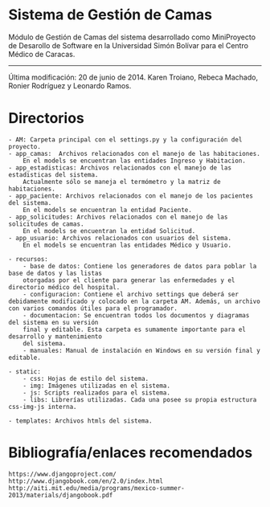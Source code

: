 Sistema de Gestión de Camas
===========================
Módulo de Gestión de Camas del sistema desarrollado como MiniProyecto de Desarollo de Software en la Universidad Simón Bolívar para el Centro Médico de Caracas.

-----
Última modificación: 20 de junio de 2014. Karen Troiano, Rebeca Machado, Ronier Rodríguez y Leonardo Ramos.

Directorios
===========
	- AM: Carpeta principal con el settings.py y la configuración del proyecto.
	- app_camas:  Archivos relacionados con el manejo de las habitaciones.
		En el models se encuentran las entidades Ingreso y Habitacion.
	- app_estadisticas: Archivos relacionados con el manejo de las estadisticas del sistema.
		Actualmente sólo se maneja el termómetro y la matriz de habitaciones.
	- app_paciente: Archivos relacionados con el manejo de los pacientes del sistema.
		En el models se encuentran la entidad Paciente.
	- app_solicitudes: Archivos relacionados con el manejo de las solicitudes de camas.
		En el models se encuentran la entidad Solicitud.
	- app_usuario: Archivos relacionados con usuarios del sistema.
		En el models se encuentran las entidades Médico y Usuario.
	
	- recursos: 
        - base de datos: Contiene los generadores de datos para poblar la base de datos y las listas
        otorgadas por el cliente para generar las enfermedades y el directorio médico del hospital.		
		- configuracion: Contiene el archivo settings que deberá ser debidamente modificado y colocado en la carpeta AM. Además, un archivo con varios comandos útiles para el programador.
        - documentacion: Se encuentran todos los documentos y diagramas del sistema en su versión
        final y editable. Esta carpeta es sumamente importante para el desarrollo y mantenimiento
        del sistema.
		- manuales: Manual de instalación en Windows en su versión final y editable.

	- static:
		- css: Hojas de estilo del sistema.
		- img: Imágenes utilizadas en el sistema.
        - js: Scripts realizados para el sistema.
		- libs: Librerías utilizadas. Cada una posee su propia estructura css-img-js interna.
		
	- templates: Archivos htmls del sistema.


Bibliografía/enlaces recomendados
=================================
	https://www.djangoproject.com/
	http://www.djangobook.com/en/2.0/index.html
	http://aiti.mit.edu/media/programs/mexico-summer-2013/materials/djangobook.pdf
